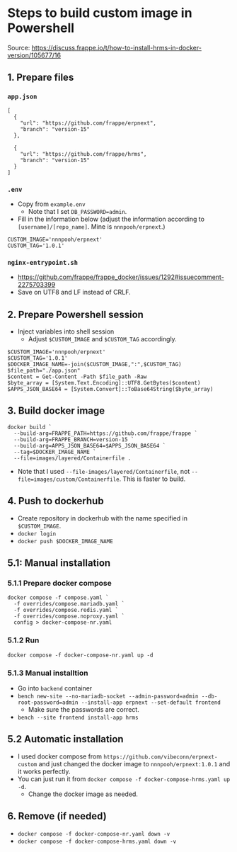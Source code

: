 # Steps to build custom image in Powershell

Source: https://discuss.frappe.io/t/how-to-install-hrms-in-docker-version/105677/16

## 1. Prepare files

### `app.json`

```
[
  {
    "url": "https://github.com/frappe/erpnext",
    "branch": "version-15"
  },

  {
    "url": "https://github.com/frappe/hrms",
    "branch": "version-15"
  }
]
```

### `.env`

- Copy from `example.env`
  - Note that I set `DB_PASSWORD=admin`.
- Fill in the information below (adjust the information according to `[username]/[repo_name]`. Mine is `nnnpooh/erpnext`.)

```
CUSTOM_IMAGE='nnnpooh/erpnext'
CUSTOM_TAG='1.0.1'
```

### `nginx-entrypoint.sh`

- https://github.com/frappe/frappe_docker/issues/1292#issuecomment-2275703399
- Save on UTF8 and LF instead of CRLF.

## 2. Prepare Powershell session

- Inject variables into shell session
  - Adjust `$CUSTOM_IMAGE` and `$CUSTOM_TAG` accordingly.

```
$CUSTOM_IMAGE='nnnpooh/erpnext'
$CUSTOM_TAG='1.0.1'
$DOCKER_IMAGE_NAME=-join($CUSTOM_IMAGE,":",$CUSTOM_TAG)
$file_path="./app.json"
$content = Get-Content -Path $file_path -Raw
$byte_array = [System.Text.Encoding]::UTF8.GetBytes($content)
$APPS_JSON_BASE64 = [System.Convert]::ToBase64String($byte_array)
```

## 3. Build docker image

```
docker build `
  --build-arg=FRAPPE_PATH=https://github.com/frappe/frappe `
  --build-arg=FRAPPE_BRANCH=version-15 `
  --build-arg=APPS_JSON_BASE64=$APPS_JSON_BASE64 `
  --tag=$DOCKER_IMAGE_NAME `
  --file=images/layered/Containerfile .
```

- Note that I used `--file-images/layered/Containerfile`, not `--file=images/custom/Containerfile`. This is faster to build.

## 4. Push to dockerhub

- Create repository in dockerhub with the name specified in `$CUSTOM_IMAGE`.
- `docker login`
- `docker push $DOCKER_IMAGE_NAME`

## 5.1: Manual installation

### 5.1.1 Prepare docker compose

```
docker compose -f compose.yaml `
  -f overrides/compose.mariadb.yaml `
  -f overrides/compose.redis.yaml `
  -f overrides/compose.noproxy.yaml `
  config > docker-compose-nr.yaml
```

### 5.1.2 Run

`docker compose -f docker-compose-nr.yaml up -d`

### 5.1.3 Manual installtion

- Go into `backend` container
- `bench new-site --no-mariadb-socket --admin-password=admin --db-root-password=admin --install-app erpnext --set-default frontend`
  - Make sure the passwords are correct.
- `bench --site frontend install-app hrms`

## 5.2 Automatic installation

- I used docker compose from `https://github.com/vibeconn/erpnext-custom` and just changed the docker image to `nnnpooh/erpnext:1.0.1` and it works perfectly.
- You can just run it from `docker compose -f docker-compose-hrms.yaml up -d`.
  - Change the docker image as needed.

## 6. Remove (if needed)

- `docker compose -f docker-compose-nr.yaml down -v`
- `docker compose -f docker-compose-hrms.yaml down -v`
